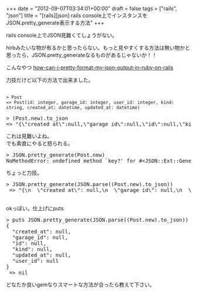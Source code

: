 +++
date = "2012-09-07T03:34:01+00:00"
draft = false
tags = ["rails", "json"]
title = "[rails][json] rails console上でインスタンスをJSON.pretty_generate表示する方法"
+++
<p>rails console上でJSON見難くてしょうがない。</p>&#13;
<p>hirbみたいな物が有るかと思ったらない。もっと見やすくする方法は無い物かと思ったら、JSON.pretty_generateなるものがあるじゃないか！！</p>&#13;
&#13;
<p>こんなやつ <a href="http://stackoverflow.com/questions/86653/how-can-i-pretty-format-my-json-output-in-ruby-on-rails">how-can-i-pretty-format-my-json-output-in-ruby-on-rails</a></p>&#13;
<p>力技だけど以下の方法で出来ました。<br /> </p>&#13;
<pre><code class="ruby">&gt; Post<br />=&gt; Post(id: integer, garage_id: integer, user_id: integer, kind: string, created_at: datetime, updated_at: datetime) <br /><br /></code>&gt; (Post.new).to_json<br />=&gt; "{\"created_at\":null,\"garage_id\":null,\"id\":null,\"kind\":null,\"updated_at\":null,\"user_id\":null}" </pre>&#13;
<p>これは見難いよね。<br />でも素直にやると怒られる。</p>&#13;
<pre>&gt; JSON.pretty_generate(Post.new)<br />NoMethodError: undefined method `key?' for #&lt;JSON::Ext::Generator::State:0x007fd6bb6ff3a8&gt;</pre>&#13;
<p>ちょっと力技。</p>&#13;
&#13;
<pre>&gt; JSON.pretty_generate(JSON.parse((Post.new).to_json))&#13;
 =&gt; "{\n  \"created_at\": null,\n  \"garage_id\": null,\n  \"id\": null,\n  \"kind\": null,\n  \"updated_at\": null,\n  \"user_id\": null\n}"</pre>&#13;
<div><br />okっぽい。仕上げにputs</div>&#13;
<div>&#13;
<pre>&gt; puts JSON.pretty_generate(JSON.parse((Post.new).to_json))&#13;
{&#13;
  "created_at": null,&#13;
  "garage_id": null,&#13;
  "id": null,&#13;
  "kind": null,&#13;
  "updated_at": null,&#13;
  "user_id": null&#13;
}&#13;
 =&gt; nil</pre>&#13;
</div>&#13;
<div></div>&#13;
<div>どなたか良いgemなりスマートな方法が合ったら教えて下さい。</div> 